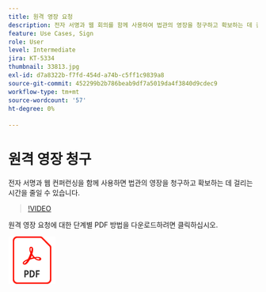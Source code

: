```yaml
---
title: 원격 영장 요청
description: 전자 서명과 웹 회의를 함께 사용하여 법관의 영장을 청구하고 확보하는 데 걸리는 시간을 줄일 수 있습니다
feature: Use Cases, Sign
role: User
level: Intermediate
jira: KT-5334
thumbnail: 33813.jpg
exl-id: d7a8322b-f7fd-454d-a74b-c5ff1c9839a8
source-git-commit: 452299b2b786beab9df7a5019da4f3840d9cdec9
workflow-type: tm+mt
source-wordcount: '57'
ht-degree: 0%

---
```


# 원격 영장 청구

전자 서명과 웹 컨퍼런싱을 함께 사용하면 법관의 영장을 청구하고 확보하는 데 걸리는 시간을 줄일 수 있습니다.

>[!VIDEO](https://video.tv.adobe.com/v/33813?quality=12&learn=on&hidetitle=true)

원격 영장 요청에 대한 단계별 PDF 방법을 다운로드하려면 클릭하십시오.

[![PDF 레시피 다운로드](../assets/acrobat_PDF_96.png)](../assets/UseCaseRecipe-EN-Remote-Warrant-Request.pdf)
